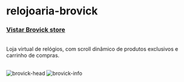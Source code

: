 # relojoaria-brovick
<h3><a href='https://brovick.netlify.app'>Vistar Brovick store</a></h3> </br>
Loja virtual de relógios, com scroll dinâmico de produtos exclusivos e carrinho de compras. <br></br>

![brovick-head](https://user-images.githubusercontent.com/63760133/169312346-63dab699-fb18-4857-b792-761b60ec2c11.png)
![brovick-info](https://user-images.githubusercontent.com/63760133/169312350-50f0636c-feaf-4861-b6b3-06b5f2e53560.png)
